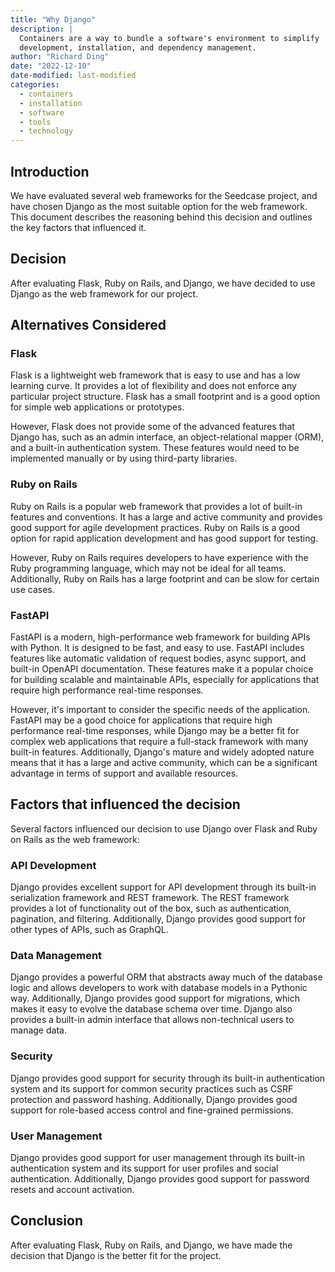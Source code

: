 ```yaml
---
title: "Why Django"
description: |
  Containers are a way to bundle a software's environment to simplify
  development, installation, and dependency management.
author: "Richard Ding"
date: "2022-12-10"
date-modified: last-modified
categories:
  - containers
  - installation
  - software
  - tools
  - technology
---
```


## Introduction

We have evaluated several web frameworks for the Seedcase project, and
have chosen Django as the most suitable option for the web framework.
This document describes the reasoning behind this decision and outlines
the key factors that influenced it.

## Decision

After evaluating Flask, Ruby on Rails, and Django, we have decided to
use Django as the web framework for our project.

## Alternatives Considered

### Flask

Flask is a lightweight web framework that is easy to use and has a low
learning curve. It provides a lot of flexibility and does not enforce
any particular project structure. Flask has a small footprint and is a
good option for simple web applications or prototypes.

However, Flask does not provide some of the advanced features that
Django has, such as an admin interface, an object-relational mapper
(ORM), and a built-in authentication system. These features would need
to be implemented manually or by using third-party libraries.

### Ruby on Rails

Ruby on Rails is a popular web framework that provides a lot of built-in
features and conventions. It has a large and active community and
provides good support for agile development practices. Ruby on Rails is
a good option for rapid application development and has good support for
testing.

However, Ruby on Rails requires developers to have experience with the
Ruby programming language, which may not be ideal for all teams.
Additionally, Ruby on Rails has a large footprint and can be slow for
certain use cases.

### FastAPI

FastAPI is a modern, high-performance web framework for building APIs
with Python. It is designed to be fast, and easy to use. FastAPI
includes features like automatic validation of request bodies, async
support, and built-in OpenAPI documentation. These features make it a
popular choice for building scalable and maintainable APIs, especially
for applications that require high performance real-time responses.

However, it's important to consider the specific needs of the
application. FastAPI may be a good choice for applications that require
high performance real-time responses, while Django may be a better fit
for complex web applications that require a full-stack framework with
many built-in features. Additionally, Django's mature and widely adopted
nature means that it has a large and active community, which can be a
significant advantage in terms of support and available resources.

## Factors that influenced the decision

Several factors influenced our decision to use Django over Flask and
Ruby on Rails as the web framework:

### API Development

Django provides excellent support for API development through its
built-in serialization framework and REST framework. The REST framework
provides a lot of functionality out of the box, such as authentication,
pagination, and filtering. Additionally, Django provides good support
for other types of APIs, such as GraphQL.

### Data Management

Django provides a powerful ORM that abstracts away much of the database
logic and allows developers to work with database models in a Pythonic
way. Additionally, Django provides good support for migrations, which
makes it easy to evolve the database schema over time. Django also
provides a built-in admin interface that allows non-technical users to
manage data.

### Security

Django provides good support for security through its built-in
authentication system and its support for common security practices such
as CSRF protection and password hashing. Additionally, Django provides
good support for role-based access control and fine-grained permissions.

### User Management

Django provides good support for user management through its built-in
authentication system and its support for user profiles and social
authentication. Additionally, Django provides good support for password
resets and account activation.

## Conclusion

After evaluating Flask, Ruby on Rails, and Django, we have made the
decision that Django is the better fit for the project.
